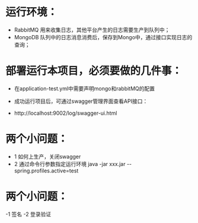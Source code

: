 
# 运行环境：

- RabbitMQ  用来收集日志，其他平台产生的日志需要生产到队列中；
- MongoDB   队列中的日志消息消费后，保存到Mongo中，通过接口实现日志的查询；

# 部署运行本项目，必须要做的几件事：

- 在application-test.yml中需要声明mongo和rabbitMQ的配置

- 成功运行项目后，可通过swagger管理界面查看API接口：
- http://localhost:9002/log/swagger-ui.html


# 两个小问题：

- 1 如何上生产，关闭swagger
- 2 通过命令行参数指定运行环境 java -jar xxx.jar --spring.profiles.active=test


# 两个小问题：

-1 签名
-2 登录验证




